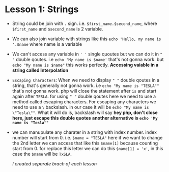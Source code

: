 # Lesson 1: Strings

-   String could be join with `.` sign. i.e. `$first_name.$second_name`, where `$first_name` and `$second_name` is 2 variable.

-   We can also join variable with strings like this `echo 'Hello, my name is '.$name` where name is a variable

-   We can't access any variable in `' '` single quoutes but we can do it in `" "` double qoutes. i.e `echo 'My name is $name'` that's not gonna work. but `echo "My name is $name"` this works perfectly.
    **Accessing vaiable in a string called Interpolation**

-   `Escaping Characters`: When we need to display `" "` double qoutes in a string, that's generally not gonna work. i.e `echo "My name is "TESLA""` that's not gonna work. php will close the statement after `is` and start again after `TESLA`. for using `" "` double qoutes here we need to use a method called escaping characters. For escaping any characters we need to use a `\` backslash. in our case it will be `echo "My name is \"Tesla\""`. What it will do is, backslash will say **hey php, don't close here, just escape this double quotes**
    **another alternative is `echo 'My name is "Tesla"'`**

-   we can manupulate any charater in a string with index number. index number will start from 0. i.e. `$name = "TESLA"` here if we want to change the 2nd letter we can access that like this `$name[1]` because counting start from 0. for replace this letter we can do this `$name[1] = 'x'`, in this case the `$name` will be `TxSLA`.

    _I created separate brach of each lesson_
